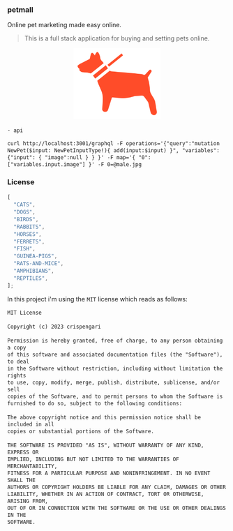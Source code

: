 ### petmall

Online pet marketing made easy online.

> This is a full stack application for buying and setting pets online.

<p align="center">
    <img src="cover-2.png" width="200" alt="logo"/>
</p>

```shell
- api
```

```shell
curl http://localhost:3001/graphql -F operations='{"query":"mutation NewPet($input: NewPetInputType!){ add(input:$input) }", "variables":{"input": { "image":null } } }' -F map='{ "0": ["variables.input.image"] }' -F 0=@male.jpg
```

### License

```js
[
  "CATS",
  "DOGS",
  "BIRDS",
  "RABBITS",
  "HORSES",
  "FERRETS",
  "FISH",
  "GUINEA-PIGS",
  "RATS-AND-MICE",
  "AMPHIBIANS",
  "REPTILES",
];
```

In this project i'm using the `MIT` license which reads as follows:

```shell
MIT License

Copyright (c) 2023 crispengari

Permission is hereby granted, free of charge, to any person obtaining a copy
of this software and associated documentation files (the "Software"), to deal
in the Software without restriction, including without limitation the rights
to use, copy, modify, merge, publish, distribute, sublicense, and/or sell
copies of the Software, and to permit persons to whom the Software is
furnished to do so, subject to the following conditions:

The above copyright notice and this permission notice shall be included in all
copies or substantial portions of the Software.

THE SOFTWARE IS PROVIDED "AS IS", WITHOUT WARRANTY OF ANY KIND, EXPRESS OR
IMPLIED, INCLUDING BUT NOT LIMITED TO THE WARRANTIES OF MERCHANTABILITY,
FITNESS FOR A PARTICULAR PURPOSE AND NONINFRINGEMENT. IN NO EVENT SHALL THE
AUTHORS OR COPYRIGHT HOLDERS BE LIABLE FOR ANY CLAIM, DAMAGES OR OTHER
LIABILITY, WHETHER IN AN ACTION OF CONTRACT, TORT OR OTHERWISE, ARISING FROM,
OUT OF OR IN CONNECTION WITH THE SOFTWARE OR THE USE OR OTHER DEALINGS IN THE
SOFTWARE.
```
